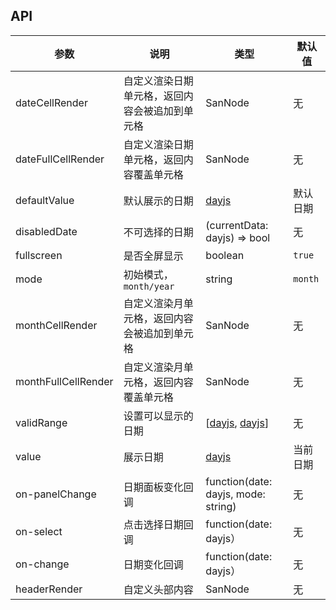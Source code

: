 ## API

| 参数 | 说明 | 类型 | 默认值 |
| --- | --- | --- | --- |
| dateCellRender | 自定义渲染日期单元格，返回内容会被追加到单元格 | SanNode | 无 |
| dateFullCellRender | 自定义渲染日期单元格，返回内容覆盖单元格 | SanNode | 无 |
| defaultValue | 默认展示的日期 | [dayjs](https://day.js.org/) | 默认日期 |
| disabledDate | 不可选择的日期 | (currentData: dayjs) => bool | 无 |
| fullscreen | 是否全屏显示 | boolean | `true` |
| mode | 初始模式，`month/year` | string | `month` |
| monthCellRender | 自定义渲染月单元格，返回内容会被追加到单元格 | SanNode | 无 |
| monthFullCellRender | 自定义渲染月单元格，返回内容覆盖单元格 | SanNode | 无 |
| validRange | 设置可以显示的日期 | \[[dayjs](https://day.js.org/), [dayjs](https://day.js.org/)] | 无 |
| value | 展示日期 | [dayjs](https://day.js.org/) | 当前日期 |
| on-panelChange | 日期面板变化回调 | function(date: dayjs, mode: string) | 无 |
| on-select | 点击选择日期回调 | function(date: dayjs） | 无 |
| on-change | 日期变化回调 | function(date: dayjs） | 无 |
| headerRender | 自定义头部内容 | SanNode | 无 |
